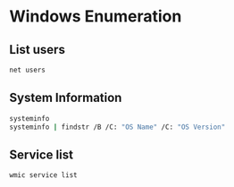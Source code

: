 # Windows Enumeration

## List users

```bash
net users
```

## System Information

```bash
systeminfo
systeminfo | findstr /B /C: "OS Name" /C: "OS Version"
```

## Service list

```bash
wmic service list
```

